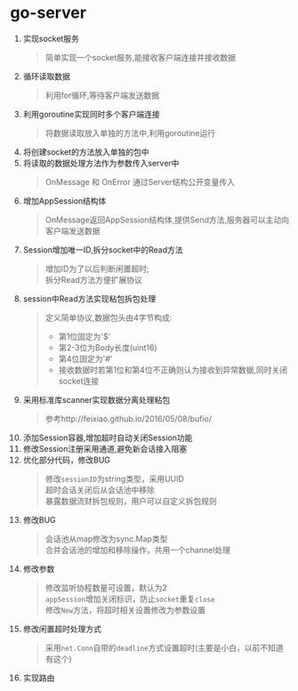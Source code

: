 # go-server

1. 实现socket服务  
    > 简单实现一个socket服务,能接收客户端连接并接收数据  
2. 循环读取数据  
    > 利用for循环,等待客户端发送数据  
3. 利用goroutine实现同时多个客户端连接  
    > 将数据读取放入单独的方法中,利用goroutine运行  
4. 将创建socket的方法放入单独的包中  
5. 将读取的数据处理方法作为参数传入server中  
    > OnMessage 和 OnError 通过Server结构公开变量传入  
6. 增加AppSession结构体  
    > OnMessage返回AppSession结构体,提供Send方法,服务器可以主动向客户端发送数据  
7. Session增加唯一ID,拆分socket中的Read方法  
    > 增加ID为了以后判断闲置超时;  
    拆分Read方法方便扩展协议  
8. session中Read方法实现粘包拆包处理  
    > 定义简单协议,数据包头由4字节构成:  
    > - 第1位固定为'$'  
    > - 第2-3位为Body长度(uint16)  
    > - 第4位固定为'#'  
    > - 接收数据时若第1位和第4位不正确则认为接收到异常数据,同时关闭socket连接  
9. 采用标准库scanner实现数据分离处理粘包  
    > 参考http://feixiao.github.io/2016/05/08/bufio/  
10. 添加Session容器,增加超时自动关闭Session功能  
11. 修改Session注册采用通道,避免新会话接入阻塞  
12. 优化部分代码，修改BUG  
    > 修改`sessionID`为string类型，采用UUID  
    超时会话关闭后从会话池中移除  
    暴露数据流财拆包规则，用户可以自定义拆包规则
13. 修改BUG  
    > 会话池从map修改为sync.Map类型  
    合并会话池的增加和移除操作，共用一个channel处理  
14. 修改参数  
    > 修改监听协程数量可设置，默认为2  
    `appSession`增加关闭标识，防止`socket`重复`close`  
    修改`New`方法，将超时相关设置修改为参数设置  
15. 修改闲置超时处理方式  
    > 采用`net.Conn`自带的`deadline`方式设置超时(主要是小白，以前不知道有这个)  
16. 实现路由